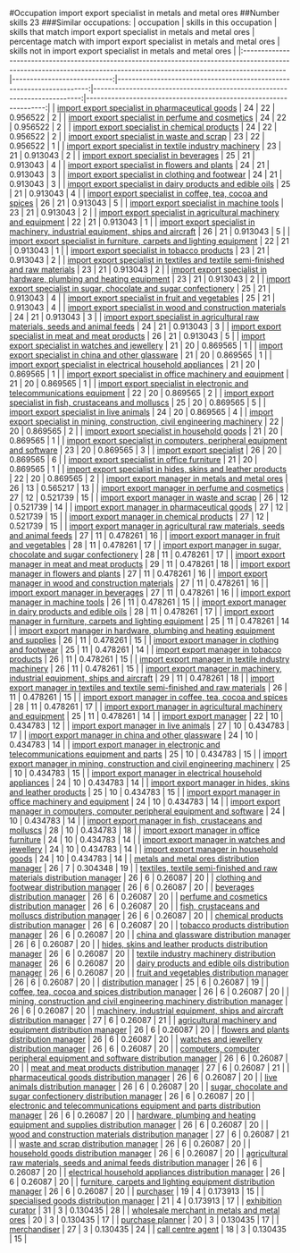 #Occupation import export specialist in metals and metal ores
##Number skills 23
###Similar occupations:
| occupation                                                                                                                                                              |   skills in this occupation |   skills that match import export specialist in metals and metal ores |   percentage match with import export specialist in metals and metal ores |   skills not in import export specialist in metals and metal ores |
|:------------------------------------------------------------------------------------------------------------------------------------------------------------------------|----------------------------:|----------------------------------------------------------------------:|--------------------------------------------------------------------------:|------------------------------------------------------------------:|
| [import export specialist in pharmaceutical goods](import_export_specialist_in_pharmaceutical_goods.md)                                                                 |                          24 |                                                                    22 |                                                                  0.956522 |                                                                 2 |
| [import export specialist in perfume and cosmetics](import_export_specialist_in_perfume_and_cosmetics.md)                                                               |                          24 |                                                                    22 |                                                                  0.956522 |                                                                 2 |
| [import export specialist in chemical products](import_export_specialist_in_chemical_products.md)                                                                       |                          24 |                                                                    22 |                                                                  0.956522 |                                                                 2 |
| [import export specialist in waste and scrap](import_export_specialist_in_waste_and_scrap.md)                                                                           |                          23 |                                                                    22 |                                                                  0.956522 |                                                                 1 |
| [import export specialist in textile industry machinery](import_export_specialist_in_textile_industry_machinery.md)                                                     |                          23 |                                                                    21 |                                                                  0.913043 |                                                                 2 |
| [import export specialist in beverages](import_export_specialist_in_beverages.md)                                                                                       |                          25 |                                                                    21 |                                                                  0.913043 |                                                                 4 |
| [import export specialist in flowers and plants](import_export_specialist_in_flowers_and_plants.md)                                                                     |                          24 |                                                                    21 |                                                                  0.913043 |                                                                 3 |
| [import export specialist in clothing and footwear](import_export_specialist_in_clothing_and_footwear.md)                                                               |                          24 |                                                                    21 |                                                                  0.913043 |                                                                 3 |
| [import export specialist in dairy products and edible oils](import_export_specialist_in_dairy_products_and_edible_oils.md)                                             |                          25 |                                                                    21 |                                                                  0.913043 |                                                                 4 |
| [import export specialist in coffee, tea, cocoa and spices](import_export_specialist_in_coffee,_tea,_cocoa_and_spices.md)                                               |                          26 |                                                                    21 |                                                                  0.913043 |                                                                 5 |
| [import export specialist in machine tools](import_export_specialist_in_machine_tools.md)                                                                               |                          23 |                                                                    21 |                                                                  0.913043 |                                                                 2 |
| [import export specialist in agricultural machinery and equipment](import_export_specialist_in_agricultural_machinery_and_equipment.md)                                 |                          22 |                                                                    21 |                                                                  0.913043 |                                                                 1 |
| [import export specialist in machinery, industrial equipment, ships and aircraft](import_export_specialist_in_machinery,_industrial_equipment,_ships_and_aircraft.md)   |                          26 |                                                                    21 |                                                                  0.913043 |                                                                 5 |
| [import export specialist in furniture, carpets and lighting equipment](import_export_specialist_in_furniture,_carpets_and_lighting_equipment.md)                       |                          22 |                                                                    21 |                                                                  0.913043 |                                                                 1 |
| [import export specialist in tobacco products](import_export_specialist_in_tobacco_products.md)                                                                         |                          23 |                                                                    21 |                                                                  0.913043 |                                                                 2 |
| [import export specialist in textiles and textile semi-finished and raw materials](import_export_specialist_in_textiles_and_textile_semi-finished_and_raw_materials.md) |                          23 |                                                                    21 |                                                                  0.913043 |                                                                 2 |
| [import export specialist in hardware, plumbing and heating equipment](import_export_specialist_in_hardware,_plumbing_and_heating_equipment.md)                         |                          23 |                                                                    21 |                                                                  0.913043 |                                                                 2 |
| [import export specialist in sugar, chocolate and sugar confectionery](import_export_specialist_in_sugar,_chocolate_and_sugar_confectionery.md)                         |                          25 |                                                                    21 |                                                                  0.913043 |                                                                 4 |
| [import export specialist in fruit and vegetables](import_export_specialist_in_fruit_and_vegetables.md)                                                                 |                          25 |                                                                    21 |                                                                  0.913043 |                                                                 4 |
| [import export specialist in wood and construction materials](import_export_specialist_in_wood_and_construction_materials.md)                                           |                          24 |                                                                    21 |                                                                  0.913043 |                                                                 3 |
| [import export specialist in agricultural raw materials, seeds and animal feeds](import_export_specialist_in_agricultural_raw_materials,_seeds_and_animal_feeds.md)     |                          24 |                                                                    21 |                                                                  0.913043 |                                                                 3 |
| [import export specialist in meat and meat products](import_export_specialist_in_meat_and_meat_products.md)                                                             |                          26 |                                                                    21 |                                                                  0.913043 |                                                                 5 |
| [import export specialist in watches and jewellery](import_export_specialist_in_watches_and_jewellery.md)                                                               |                          21 |                                                                    20 |                                                                  0.869565 |                                                                 1 |
| [import export specialist in china and other glassware](import_export_specialist_in_china_and_other_glassware.md)                                                       |                          21 |                                                                    20 |                                                                  0.869565 |                                                                 1 |
| [import export specialist in electrical household appliances](import_export_specialist_in_electrical_household_appliances.md)                                           |                          21 |                                                                    20 |                                                                  0.869565 |                                                                 1 |
| [import export specialist in office machinery and equipment](import_export_specialist_in_office_machinery_and_equipment.md)                                             |                          21 |                                                                    20 |                                                                  0.869565 |                                                                 1 |
| [import export specialist in electronic and telecommunications equipment](import_export_specialist_in_electronic_and_telecommunications_equipment.md)                   |                          22 |                                                                    20 |                                                                  0.869565 |                                                                 2 |
| [import export specialist in  fish, crustaceans and molluscs](import_export_specialist_in__fish,_crustaceans_and_molluscs.md)                                           |                          25 |                                                                    20 |                                                                  0.869565 |                                                                 5 |
| [import export specialist in live animals](import_export_specialist_in_live_animals.md)                                                                                 |                          24 |                                                                    20 |                                                                  0.869565 |                                                                 4 |
| [import export specialist in mining, construction, civil engineering machinery](import_export_specialist_in_mining,_construction,_civil_engineering_machinery.md)       |                          22 |                                                                    20 |                                                                  0.869565 |                                                                 2 |
| [import export specialist in household goods](import_export_specialist_in_household_goods.md)                                                                           |                          21 |                                                                    20 |                                                                  0.869565 |                                                                 1 |
| [import export specialist in computers, peripheral equipment and software](import_export_specialist_in_computers,_peripheral_equipment_and_software.md)                 |                          23 |                                                                    20 |                                                                  0.869565 |                                                                 3 |
| [import export specialist](import_export_specialist.md)                                                                                                                 |                          26 |                                                                    20 |                                                                  0.869565 |                                                                 6 |
| [import export specialist in office furniture](import_export_specialist_in_office_furniture.md)                                                                         |                          21 |                                                                    20 |                                                                  0.869565 |                                                                 1 |
| [import export specialist in hides, skins and leather products](import_export_specialist_in_hides,_skins_and_leather_products.md)                                       |                          22 |                                                                    20 |                                                                  0.869565 |                                                                 2 |
| [import export manager in metals and metal ores](import_export_manager_in_metals_and_metal_ores.md)                                                                     |                          26 |                                                                    13 |                                                                  0.565217 |                                                                13 |
| [import export manager in perfume and cosmetics](import_export_manager_in_perfume_and_cosmetics.md)                                                                     |                          27 |                                                                    12 |                                                                  0.521739 |                                                                15 |
| [import export manager in waste and scrap](import_export_manager_in_waste_and_scrap.md)                                                                                 |                          26 |                                                                    12 |                                                                  0.521739 |                                                                14 |
| [import export manager in pharmaceutical goods](import_export_manager_in_pharmaceutical_goods.md)                                                                       |                          27 |                                                                    12 |                                                                  0.521739 |                                                                15 |
| [import export manager in chemical products](import_export_manager_in_chemical_products.md)                                                                             |                          27 |                                                                    12 |                                                                  0.521739 |                                                                15 |
| [import export manager in agricultural raw materials, seeds and animal feeds](import_export_manager_in_agricultural_raw_materials,_seeds_and_animal_feeds.md)           |                          27 |                                                                    11 |                                                                  0.478261 |                                                                16 |
| [import export manager in fruit and vegetables](import_export_manager_in_fruit_and_vegetables.md)                                                                       |                          28 |                                                                    11 |                                                                  0.478261 |                                                                17 |
| [import export manager in sugar, chocolate and sugar confectionery](import_export_manager_in_sugar,_chocolate_and_sugar_confectionery.md)                               |                          28 |                                                                    11 |                                                                  0.478261 |                                                                17 |
| [import export manager in meat and meat products](import_export_manager_in_meat_and_meat_products.md)                                                                   |                          29 |                                                                    11 |                                                                  0.478261 |                                                                18 |
| [import export manager in flowers and plants](import_export_manager_in_flowers_and_plants.md)                                                                           |                          27 |                                                                    11 |                                                                  0.478261 |                                                                16 |
| [import export manager in wood and construction materials](import_export_manager_in_wood_and_construction_materials.md)                                                 |                          27 |                                                                    11 |                                                                  0.478261 |                                                                16 |
| [import export manager in beverages](import_export_manager_in_beverages.md)                                                                                             |                          27 |                                                                    11 |                                                                  0.478261 |                                                                16 |
| [import export manager in machine tools](import_export_manager_in_machine_tools.md)                                                                                     |                          26 |                                                                    11 |                                                                  0.478261 |                                                                15 |
| [import export manager in dairy products and edible oils](import_export_manager_in_dairy_products_and_edible_oils.md)                                                   |                          28 |                                                                    11 |                                                                  0.478261 |                                                                17 |
| [import export manager in furniture, carpets and lighting equipment](import_export_manager_in_furniture,_carpets_and_lighting_equipment.md)                             |                          25 |                                                                    11 |                                                                  0.478261 |                                                                14 |
| [import export manager in hardware, plumbing and heating equipment and supplies](import_export_manager_in_hardware,_plumbing_and_heating_equipment_and_supplies.md)     |                          26 |                                                                    11 |                                                                  0.478261 |                                                                15 |
| [import export manager in clothing and footwear](import_export_manager_in_clothing_and_footwear.md)                                                                     |                          25 |                                                                    11 |                                                                  0.478261 |                                                                14 |
| [import export manager in tobacco products](import_export_manager_in_tobacco_products.md)                                                                               |                          26 |                                                                    11 |                                                                  0.478261 |                                                                15 |
| [import export manager in textile industry machinery](import_export_manager_in_textile_industry_machinery.md)                                                           |                          26 |                                                                    11 |                                                                  0.478261 |                                                                15 |
| [import export manager in machinery, industrial equipment, ships and aircraft](import_export_manager_in_machinery,_industrial_equipment,_ships_and_aircraft.md)         |                          29 |                                                                    11 |                                                                  0.478261 |                                                                18 |
| [import export manager in textiles and textile semi-finished and raw materials](import_export_manager_in_textiles_and_textile_semi-finished_and_raw_materials.md)       |                          26 |                                                                    11 |                                                                  0.478261 |                                                                15 |
| [import export manager in coffee, tea, cocoa and spices](import_export_manager_in_coffee,_tea,_cocoa_and_spices.md)                                                     |                          28 |                                                                    11 |                                                                  0.478261 |                                                                17 |
| [import export manager in agricultural machinery and equipment](import_export_manager_in_agricultural_machinery_and_equipment.md)                                       |                          25 |                                                                    11 |                                                                  0.478261 |                                                                14 |
| [import export manager](import_export_manager.md)                                                                                                                       |                          22 |                                                                    10 |                                                                  0.434783 |                                                                12 |
| [import export manager in live animals](import_export_manager_in_live_animals.md)                                                                                       |                          27 |                                                                    10 |                                                                  0.434783 |                                                                17 |
| [import export manager in china and other glassware](import_export_manager_in_china_and_other_glassware.md)                                                             |                          24 |                                                                    10 |                                                                  0.434783 |                                                                14 |
| [import export manager in electronic and telecommunications equipment and parts](import_export_manager_in_electronic_and_telecommunications_equipment_and_parts.md)     |                          25 |                                                                    10 |                                                                  0.434783 |                                                                15 |
| [import export manager in mining, construction and civil engineering machinery](import_export_manager_in_mining,_construction_and_civil_engineering_machinery.md)       |                          25 |                                                                    10 |                                                                  0.434783 |                                                                15 |
| [import export manager in electrical household appliances](import_export_manager_in_electrical_household_appliances.md)                                                 |                          24 |                                                                    10 |                                                                  0.434783 |                                                                14 |
| [import export manager in hides, skins and leather products](import_export_manager_in_hides,_skins_and_leather_products.md)                                             |                          25 |                                                                    10 |                                                                  0.434783 |                                                                15 |
| [import export manager in office machinery and equipment](import_export_manager_in_office_machinery_and_equipment.md)                                                   |                          24 |                                                                    10 |                                                                  0.434783 |                                                                14 |
| [import export manager in computers, computer peripheral equipment and software](import_export_manager_in_computers,_computer_peripheral_equipment_and_software.md)     |                          24 |                                                                    10 |                                                                  0.434783 |                                                                14 |
| [import export manager in fish, crustaceans and molluscs](import_export_manager_in_fish,_crustaceans_and_molluscs.md)                                                   |                          28 |                                                                    10 |                                                                  0.434783 |                                                                18 |
| [import export manager in office furniture](import_export_manager_in_office_furniture.md)                                                                               |                          24 |                                                                    10 |                                                                  0.434783 |                                                                14 |
| [import export manager in watches and jewellery](import_export_manager_in_watches_and_jewellery.md)                                                                     |                          24 |                                                                    10 |                                                                  0.434783 |                                                                14 |
| [import export manager in household goods](import_export_manager_in_household_goods.md)                                                                                 |                          24 |                                                                    10 |                                                                  0.434783 |                                                                14 |
| [metals and metal ores distribution manager](metals_and_metal_ores_distribution_manager.md)                                                                             |                          26 |                                                                     7 |                                                                  0.304348 |                                                                19 |
| [textiles, textile semi-finished and raw materials distribution manager](textiles,_textile_semi-finished_and_raw_materials_distribution_manager.md)                     |                          26 |                                                                     6 |                                                                  0.26087  |                                                                20 |
| [clothing and footwear distribution manager](clothing_and_footwear_distribution_manager.md)                                                                             |                          26 |                                                                     6 |                                                                  0.26087  |                                                                20 |
| [beverages distribution manager](beverages_distribution_manager.md)                                                                                                     |                          26 |                                                                     6 |                                                                  0.26087  |                                                                20 |
| [perfume and cosmetics distribution manager](perfume_and_cosmetics_distribution_manager.md)                                                                             |                          26 |                                                                     6 |                                                                  0.26087  |                                                                20 |
| [fish, crustaceans and molluscs distribution manager](fish,_crustaceans_and_molluscs_distribution_manager.md)                                                           |                          26 |                                                                     6 |                                                                  0.26087  |                                                                20 |
| [chemical products distribution manager](chemical_products_distribution_manager.md)                                                                                     |                          26 |                                                                     6 |                                                                  0.26087  |                                                                20 |
| [tobacco products distribution manager](tobacco_products_distribution_manager.md)                                                                                       |                          26 |                                                                     6 |                                                                  0.26087  |                                                                20 |
| [china and glassware distribution manager](china_and_glassware_distribution_manager.md)                                                                                 |                          26 |                                                                     6 |                                                                  0.26087  |                                                                20 |
| [hides, skins and leather products distribution manager](hides,_skins_and_leather_products_distribution_manager.md)                                                     |                          26 |                                                                     6 |                                                                  0.26087  |                                                                20 |
| [textile industry machinery distribution manager](textile_industry_machinery_distribution_manager.md)                                                                   |                          26 |                                                                     6 |                                                                  0.26087  |                                                                20 |
| [dairy products and edible oils distribution manager](dairy_products_and_edible_oils_distribution_manager.md)                                                           |                          26 |                                                                     6 |                                                                  0.26087  |                                                                20 |
| [fruit and vegetables distribution manager](fruit_and_vegetables_distribution_manager.md)                                                                               |                          26 |                                                                     6 |                                                                  0.26087  |                                                                20 |
| [distribution manager](distribution_manager.md)                                                                                                                         |                          25 |                                                                     6 |                                                                  0.26087  |                                                                19 |
| [coffee, tea, cocoa and spices distribution manager](coffee,_tea,_cocoa_and_spices_distribution_manager.md)                                                             |                          26 |                                                                     6 |                                                                  0.26087  |                                                                20 |
| [mining, construction and civil engineering machinery distribution manager](mining,_construction_and_civil_engineering_machinery_distribution_manager.md)               |                          26 |                                                                     6 |                                                                  0.26087  |                                                                20 |
| [machinery, industrial equipment, ships and aircraft distribution manager](machinery,_industrial_equipment,_ships_and_aircraft_distribution_manager.md)                 |                          27 |                                                                     6 |                                                                  0.26087  |                                                                21 |
| [agricultural machinery and equipment distribution manager](agricultural_machinery_and_equipment_distribution_manager.md)                                               |                          26 |                                                                     6 |                                                                  0.26087  |                                                                20 |
| [flowers and plants distribution manager](flowers_and_plants_distribution_manager.md)                                                                                   |                          26 |                                                                     6 |                                                                  0.26087  |                                                                20 |
| [watches and jewellery distribution manager](watches_and_jewellery_distribution_manager.md)                                                                             |                          26 |                                                                     6 |                                                                  0.26087  |                                                                20 |
| [computers, computer peripheral equipment and software distribution manager](computers,_computer_peripheral_equipment_and_software_distribution_manager.md)             |                          26 |                                                                     6 |                                                                  0.26087  |                                                                20 |
| [meat and meat products distribution manager](meat_and_meat_products_distribution_manager.md)                                                                           |                          27 |                                                                     6 |                                                                  0.26087  |                                                                21 |
| [pharmaceutical goods distribution manager](pharmaceutical_goods_distribution_manager.md)                                                                               |                          26 |                                                                     6 |                                                                  0.26087  |                                                                20 |
| [live animals distribution manager](live_animals_distribution_manager.md)                                                                                               |                          26 |                                                                     6 |                                                                  0.26087  |                                                                20 |
| [sugar, chocolate and sugar confectionery distribution manager](sugar,_chocolate_and_sugar_confectionery_distribution_manager.md)                                       |                          26 |                                                                     6 |                                                                  0.26087  |                                                                20 |
| [electronic and telecommunications equipment and parts distribution manager](electronic_and_telecommunications_equipment_and_parts_distribution_manager.md)             |                          26 |                                                                     6 |                                                                  0.26087  |                                                                20 |
| [hardware, plumbing and heating equipment and supplies distribution manager](hardware,_plumbing_and_heating_equipment_and_supplies_distribution_manager.md)             |                          26 |                                                                     6 |                                                                  0.26087  |                                                                20 |
| [wood and construction materials distribution manager](wood_and_construction_materials_distribution_manager.md)                                                         |                          27 |                                                                     6 |                                                                  0.26087  |                                                                21 |
| [waste and scrap distribution manager](waste_and_scrap_distribution_manager.md)                                                                                         |                          26 |                                                                     6 |                                                                  0.26087  |                                                                20 |
| [household goods distribution manager](household_goods_distribution_manager.md)                                                                                         |                          26 |                                                                     6 |                                                                  0.26087  |                                                                20 |
| [agricultural raw materials, seeds and animal feeds distribution manager](agricultural_raw_materials,_seeds_and_animal_feeds_distribution_manager.md)                   |                          26 |                                                                     6 |                                                                  0.26087  |                                                                20 |
| [electrical household appliances distribution manager](electrical_household_appliances_distribution_manager.md)                                                         |                          26 |                                                                     6 |                                                                  0.26087  |                                                                20 |
| [furniture, carpets and lighting equipment distribution manager](furniture,_carpets_and_lighting_equipment_distribution_manager.md)                                     |                          26 |                                                                     6 |                                                                  0.26087  |                                                                20 |
| [purchaser](purchaser.md)                                                                                                                                               |                          19 |                                                                     4 |                                                                  0.173913 |                                                                15 |
| [specialised goods distribution manager](specialised_goods_distribution_manager.md)                                                                                     |                          21 |                                                                     4 |                                                                  0.173913 |                                                                17 |
| [exhibition curator](exhibition_curator.md)                                                                                                                             |                          31 |                                                                     3 |                                                                  0.130435 |                                                                28 |
| [wholesale merchant in metals and metal ores](wholesale_merchant_in_metals_and_metal_ores.md)                                                                           |                          20 |                                                                     3 |                                                                  0.130435 |                                                                17 |
| [purchase planner](purchase_planner.md)                                                                                                                                 |                          20 |                                                                     3 |                                                                  0.130435 |                                                                17 |
| [merchandiser](merchandiser.md)                                                                                                                                         |                          27 |                                                                     3 |                                                                  0.130435 |                                                                24 |
| [call centre agent](call_centre_agent.md)                                                                                                                               |                          18 |                                                                     3 |                                                                  0.130435 |                                                                15 |
